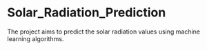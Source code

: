 # Solar_Radiation_Prediction
The project aims to predict the solar radiation values using machine learning algorithms. 
